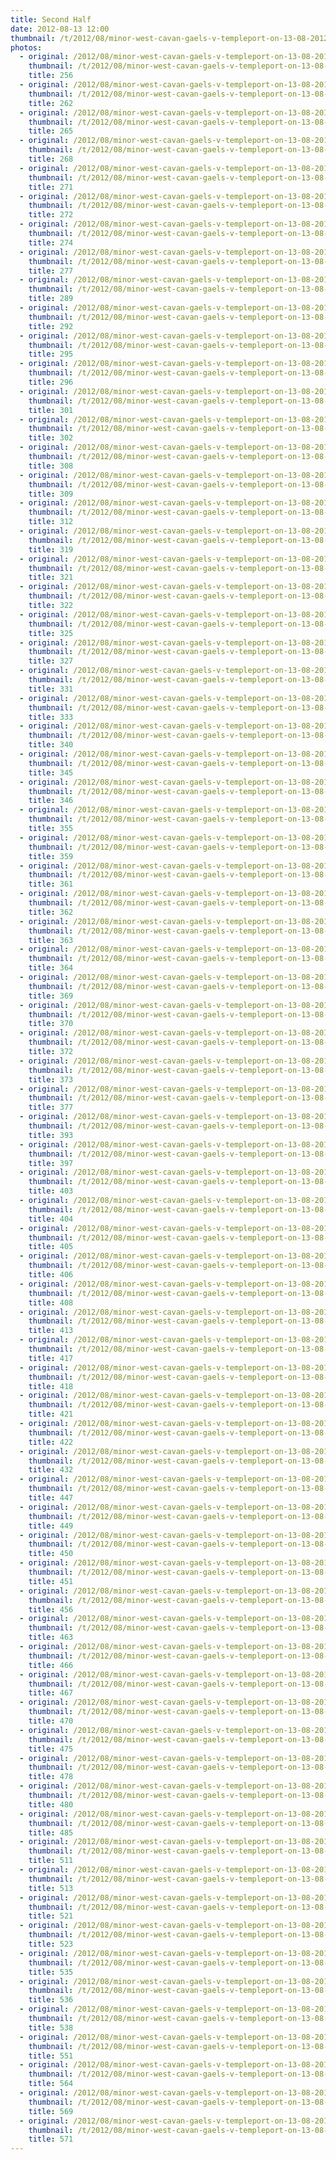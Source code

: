 ```yaml
---
title: Second Half
date: 2012-08-13 12:00
thumbnail: /t/2012/08/minor-west-cavan-gaels-v-templeport-on-13-08-2012/second-half/256.jpg
photos:
  - original: /2012/08/minor-west-cavan-gaels-v-templeport-on-13-08-2012/second-half/256.jpg
    thumbnail: /t/2012/08/minor-west-cavan-gaels-v-templeport-on-13-08-2012/second-half/256.jpg
    title: 256
  - original: /2012/08/minor-west-cavan-gaels-v-templeport-on-13-08-2012/second-half/262.jpg
    thumbnail: /t/2012/08/minor-west-cavan-gaels-v-templeport-on-13-08-2012/second-half/262.jpg
    title: 262
  - original: /2012/08/minor-west-cavan-gaels-v-templeport-on-13-08-2012/second-half/265.jpg
    thumbnail: /t/2012/08/minor-west-cavan-gaels-v-templeport-on-13-08-2012/second-half/265.jpg
    title: 265
  - original: /2012/08/minor-west-cavan-gaels-v-templeport-on-13-08-2012/second-half/268.jpg
    thumbnail: /t/2012/08/minor-west-cavan-gaels-v-templeport-on-13-08-2012/second-half/268.jpg
    title: 268
  - original: /2012/08/minor-west-cavan-gaels-v-templeport-on-13-08-2012/second-half/271.jpg
    thumbnail: /t/2012/08/minor-west-cavan-gaels-v-templeport-on-13-08-2012/second-half/271.jpg
    title: 271
  - original: /2012/08/minor-west-cavan-gaels-v-templeport-on-13-08-2012/second-half/272.jpg
    thumbnail: /t/2012/08/minor-west-cavan-gaels-v-templeport-on-13-08-2012/second-half/272.jpg
    title: 272
  - original: /2012/08/minor-west-cavan-gaels-v-templeport-on-13-08-2012/second-half/274.jpg
    thumbnail: /t/2012/08/minor-west-cavan-gaels-v-templeport-on-13-08-2012/second-half/274.jpg
    title: 274
  - original: /2012/08/minor-west-cavan-gaels-v-templeport-on-13-08-2012/second-half/277.jpg
    thumbnail: /t/2012/08/minor-west-cavan-gaels-v-templeport-on-13-08-2012/second-half/277.jpg
    title: 277
  - original: /2012/08/minor-west-cavan-gaels-v-templeport-on-13-08-2012/second-half/289.jpg
    thumbnail: /t/2012/08/minor-west-cavan-gaels-v-templeport-on-13-08-2012/second-half/289.jpg
    title: 289
  - original: /2012/08/minor-west-cavan-gaels-v-templeport-on-13-08-2012/second-half/292.jpg
    thumbnail: /t/2012/08/minor-west-cavan-gaels-v-templeport-on-13-08-2012/second-half/292.jpg
    title: 292
  - original: /2012/08/minor-west-cavan-gaels-v-templeport-on-13-08-2012/second-half/295.jpg
    thumbnail: /t/2012/08/minor-west-cavan-gaels-v-templeport-on-13-08-2012/second-half/295.jpg
    title: 295
  - original: /2012/08/minor-west-cavan-gaels-v-templeport-on-13-08-2012/second-half/296.jpg
    thumbnail: /t/2012/08/minor-west-cavan-gaels-v-templeport-on-13-08-2012/second-half/296.jpg
    title: 296
  - original: /2012/08/minor-west-cavan-gaels-v-templeport-on-13-08-2012/second-half/301.jpg
    thumbnail: /t/2012/08/minor-west-cavan-gaels-v-templeport-on-13-08-2012/second-half/301.jpg
    title: 301
  - original: /2012/08/minor-west-cavan-gaels-v-templeport-on-13-08-2012/second-half/302.jpg
    thumbnail: /t/2012/08/minor-west-cavan-gaels-v-templeport-on-13-08-2012/second-half/302.jpg
    title: 302
  - original: /2012/08/minor-west-cavan-gaels-v-templeport-on-13-08-2012/second-half/308.jpg
    thumbnail: /t/2012/08/minor-west-cavan-gaels-v-templeport-on-13-08-2012/second-half/308.jpg
    title: 308
  - original: /2012/08/minor-west-cavan-gaels-v-templeport-on-13-08-2012/second-half/309.jpg
    thumbnail: /t/2012/08/minor-west-cavan-gaels-v-templeport-on-13-08-2012/second-half/309.jpg
    title: 309
  - original: /2012/08/minor-west-cavan-gaels-v-templeport-on-13-08-2012/second-half/312.jpg
    thumbnail: /t/2012/08/minor-west-cavan-gaels-v-templeport-on-13-08-2012/second-half/312.jpg
    title: 312
  - original: /2012/08/minor-west-cavan-gaels-v-templeport-on-13-08-2012/second-half/319.jpg
    thumbnail: /t/2012/08/minor-west-cavan-gaels-v-templeport-on-13-08-2012/second-half/319.jpg
    title: 319
  - original: /2012/08/minor-west-cavan-gaels-v-templeport-on-13-08-2012/second-half/321.jpg
    thumbnail: /t/2012/08/minor-west-cavan-gaels-v-templeport-on-13-08-2012/second-half/321.jpg
    title: 321
  - original: /2012/08/minor-west-cavan-gaels-v-templeport-on-13-08-2012/second-half/322.jpg
    thumbnail: /t/2012/08/minor-west-cavan-gaels-v-templeport-on-13-08-2012/second-half/322.jpg
    title: 322
  - original: /2012/08/minor-west-cavan-gaels-v-templeport-on-13-08-2012/second-half/325.jpg
    thumbnail: /t/2012/08/minor-west-cavan-gaels-v-templeport-on-13-08-2012/second-half/325.jpg
    title: 325
  - original: /2012/08/minor-west-cavan-gaels-v-templeport-on-13-08-2012/second-half/327.jpg
    thumbnail: /t/2012/08/minor-west-cavan-gaels-v-templeport-on-13-08-2012/second-half/327.jpg
    title: 327
  - original: /2012/08/minor-west-cavan-gaels-v-templeport-on-13-08-2012/second-half/331.jpg
    thumbnail: /t/2012/08/minor-west-cavan-gaels-v-templeport-on-13-08-2012/second-half/331.jpg
    title: 331
  - original: /2012/08/minor-west-cavan-gaels-v-templeport-on-13-08-2012/second-half/333.jpg
    thumbnail: /t/2012/08/minor-west-cavan-gaels-v-templeport-on-13-08-2012/second-half/333.jpg
    title: 333
  - original: /2012/08/minor-west-cavan-gaels-v-templeport-on-13-08-2012/second-half/340.jpg
    thumbnail: /t/2012/08/minor-west-cavan-gaels-v-templeport-on-13-08-2012/second-half/340.jpg
    title: 340
  - original: /2012/08/minor-west-cavan-gaels-v-templeport-on-13-08-2012/second-half/345.jpg
    thumbnail: /t/2012/08/minor-west-cavan-gaels-v-templeport-on-13-08-2012/second-half/345.jpg
    title: 345
  - original: /2012/08/minor-west-cavan-gaels-v-templeport-on-13-08-2012/second-half/346.jpg
    thumbnail: /t/2012/08/minor-west-cavan-gaels-v-templeport-on-13-08-2012/second-half/346.jpg
    title: 346
  - original: /2012/08/minor-west-cavan-gaels-v-templeport-on-13-08-2012/second-half/355.jpg
    thumbnail: /t/2012/08/minor-west-cavan-gaels-v-templeport-on-13-08-2012/second-half/355.jpg
    title: 355
  - original: /2012/08/minor-west-cavan-gaels-v-templeport-on-13-08-2012/second-half/359.jpg
    thumbnail: /t/2012/08/minor-west-cavan-gaels-v-templeport-on-13-08-2012/second-half/359.jpg
    title: 359
  - original: /2012/08/minor-west-cavan-gaels-v-templeport-on-13-08-2012/second-half/361.jpg
    thumbnail: /t/2012/08/minor-west-cavan-gaels-v-templeport-on-13-08-2012/second-half/361.jpg
    title: 361
  - original: /2012/08/minor-west-cavan-gaels-v-templeport-on-13-08-2012/second-half/362.jpg
    thumbnail: /t/2012/08/minor-west-cavan-gaels-v-templeport-on-13-08-2012/second-half/362.jpg
    title: 362
  - original: /2012/08/minor-west-cavan-gaels-v-templeport-on-13-08-2012/second-half/363.jpg
    thumbnail: /t/2012/08/minor-west-cavan-gaels-v-templeport-on-13-08-2012/second-half/363.jpg
    title: 363
  - original: /2012/08/minor-west-cavan-gaels-v-templeport-on-13-08-2012/second-half/364.jpg
    thumbnail: /t/2012/08/minor-west-cavan-gaels-v-templeport-on-13-08-2012/second-half/364.jpg
    title: 364
  - original: /2012/08/minor-west-cavan-gaels-v-templeport-on-13-08-2012/second-half/369.jpg
    thumbnail: /t/2012/08/minor-west-cavan-gaels-v-templeport-on-13-08-2012/second-half/369.jpg
    title: 369
  - original: /2012/08/minor-west-cavan-gaels-v-templeport-on-13-08-2012/second-half/370.jpg
    thumbnail: /t/2012/08/minor-west-cavan-gaels-v-templeport-on-13-08-2012/second-half/370.jpg
    title: 370
  - original: /2012/08/minor-west-cavan-gaels-v-templeport-on-13-08-2012/second-half/372.jpg
    thumbnail: /t/2012/08/minor-west-cavan-gaels-v-templeport-on-13-08-2012/second-half/372.jpg
    title: 372
  - original: /2012/08/minor-west-cavan-gaels-v-templeport-on-13-08-2012/second-half/373.jpg
    thumbnail: /t/2012/08/minor-west-cavan-gaels-v-templeport-on-13-08-2012/second-half/373.jpg
    title: 373
  - original: /2012/08/minor-west-cavan-gaels-v-templeport-on-13-08-2012/second-half/377.jpg
    thumbnail: /t/2012/08/minor-west-cavan-gaels-v-templeport-on-13-08-2012/second-half/377.jpg
    title: 377
  - original: /2012/08/minor-west-cavan-gaels-v-templeport-on-13-08-2012/second-half/393.jpg
    thumbnail: /t/2012/08/minor-west-cavan-gaels-v-templeport-on-13-08-2012/second-half/393.jpg
    title: 393
  - original: /2012/08/minor-west-cavan-gaels-v-templeport-on-13-08-2012/second-half/397.jpg
    thumbnail: /t/2012/08/minor-west-cavan-gaels-v-templeport-on-13-08-2012/second-half/397.jpg
    title: 397
  - original: /2012/08/minor-west-cavan-gaels-v-templeport-on-13-08-2012/second-half/403.jpg
    thumbnail: /t/2012/08/minor-west-cavan-gaels-v-templeport-on-13-08-2012/second-half/403.jpg
    title: 403
  - original: /2012/08/minor-west-cavan-gaels-v-templeport-on-13-08-2012/second-half/404.jpg
    thumbnail: /t/2012/08/minor-west-cavan-gaels-v-templeport-on-13-08-2012/second-half/404.jpg
    title: 404
  - original: /2012/08/minor-west-cavan-gaels-v-templeport-on-13-08-2012/second-half/405.jpg
    thumbnail: /t/2012/08/minor-west-cavan-gaels-v-templeport-on-13-08-2012/second-half/405.jpg
    title: 405
  - original: /2012/08/minor-west-cavan-gaels-v-templeport-on-13-08-2012/second-half/406.jpg
    thumbnail: /t/2012/08/minor-west-cavan-gaels-v-templeport-on-13-08-2012/second-half/406.jpg
    title: 406
  - original: /2012/08/minor-west-cavan-gaels-v-templeport-on-13-08-2012/second-half/408.jpg
    thumbnail: /t/2012/08/minor-west-cavan-gaels-v-templeport-on-13-08-2012/second-half/408.jpg
    title: 408
  - original: /2012/08/minor-west-cavan-gaels-v-templeport-on-13-08-2012/second-half/413.jpg
    thumbnail: /t/2012/08/minor-west-cavan-gaels-v-templeport-on-13-08-2012/second-half/413.jpg
    title: 413
  - original: /2012/08/minor-west-cavan-gaels-v-templeport-on-13-08-2012/second-half/417.jpg
    thumbnail: /t/2012/08/minor-west-cavan-gaels-v-templeport-on-13-08-2012/second-half/417.jpg
    title: 417
  - original: /2012/08/minor-west-cavan-gaels-v-templeport-on-13-08-2012/second-half/418.jpg
    thumbnail: /t/2012/08/minor-west-cavan-gaels-v-templeport-on-13-08-2012/second-half/418.jpg
    title: 418
  - original: /2012/08/minor-west-cavan-gaels-v-templeport-on-13-08-2012/second-half/421.jpg
    thumbnail: /t/2012/08/minor-west-cavan-gaels-v-templeport-on-13-08-2012/second-half/421.jpg
    title: 421
  - original: /2012/08/minor-west-cavan-gaels-v-templeport-on-13-08-2012/second-half/422.jpg
    thumbnail: /t/2012/08/minor-west-cavan-gaels-v-templeport-on-13-08-2012/second-half/422.jpg
    title: 422
  - original: /2012/08/minor-west-cavan-gaels-v-templeport-on-13-08-2012/second-half/432.jpg
    thumbnail: /t/2012/08/minor-west-cavan-gaels-v-templeport-on-13-08-2012/second-half/432.jpg
    title: 432
  - original: /2012/08/minor-west-cavan-gaels-v-templeport-on-13-08-2012/second-half/447.jpg
    thumbnail: /t/2012/08/minor-west-cavan-gaels-v-templeport-on-13-08-2012/second-half/447.jpg
    title: 447
  - original: /2012/08/minor-west-cavan-gaels-v-templeport-on-13-08-2012/second-half/449.jpg
    thumbnail: /t/2012/08/minor-west-cavan-gaels-v-templeport-on-13-08-2012/second-half/449.jpg
    title: 449
  - original: /2012/08/minor-west-cavan-gaels-v-templeport-on-13-08-2012/second-half/450.jpg
    thumbnail: /t/2012/08/minor-west-cavan-gaels-v-templeport-on-13-08-2012/second-half/450.jpg
    title: 450
  - original: /2012/08/minor-west-cavan-gaels-v-templeport-on-13-08-2012/second-half/451.jpg
    thumbnail: /t/2012/08/minor-west-cavan-gaels-v-templeport-on-13-08-2012/second-half/451.jpg
    title: 451
  - original: /2012/08/minor-west-cavan-gaels-v-templeport-on-13-08-2012/second-half/456.jpg
    thumbnail: /t/2012/08/minor-west-cavan-gaels-v-templeport-on-13-08-2012/second-half/456.jpg
    title: 456
  - original: /2012/08/minor-west-cavan-gaels-v-templeport-on-13-08-2012/second-half/463.jpg
    thumbnail: /t/2012/08/minor-west-cavan-gaels-v-templeport-on-13-08-2012/second-half/463.jpg
    title: 463
  - original: /2012/08/minor-west-cavan-gaels-v-templeport-on-13-08-2012/second-half/466.jpg
    thumbnail: /t/2012/08/minor-west-cavan-gaels-v-templeport-on-13-08-2012/second-half/466.jpg
    title: 466
  - original: /2012/08/minor-west-cavan-gaels-v-templeport-on-13-08-2012/second-half/467.jpg
    thumbnail: /t/2012/08/minor-west-cavan-gaels-v-templeport-on-13-08-2012/second-half/467.jpg
    title: 467
  - original: /2012/08/minor-west-cavan-gaels-v-templeport-on-13-08-2012/second-half/470.jpg
    thumbnail: /t/2012/08/minor-west-cavan-gaels-v-templeport-on-13-08-2012/second-half/470.jpg
    title: 470
  - original: /2012/08/minor-west-cavan-gaels-v-templeport-on-13-08-2012/second-half/475.jpg
    thumbnail: /t/2012/08/minor-west-cavan-gaels-v-templeport-on-13-08-2012/second-half/475.jpg
    title: 475
  - original: /2012/08/minor-west-cavan-gaels-v-templeport-on-13-08-2012/second-half/478.jpg
    thumbnail: /t/2012/08/minor-west-cavan-gaels-v-templeport-on-13-08-2012/second-half/478.jpg
    title: 478
  - original: /2012/08/minor-west-cavan-gaels-v-templeport-on-13-08-2012/second-half/480.jpg
    thumbnail: /t/2012/08/minor-west-cavan-gaels-v-templeport-on-13-08-2012/second-half/480.jpg
    title: 480
  - original: /2012/08/minor-west-cavan-gaels-v-templeport-on-13-08-2012/second-half/485.jpg
    thumbnail: /t/2012/08/minor-west-cavan-gaels-v-templeport-on-13-08-2012/second-half/485.jpg
    title: 485
  - original: /2012/08/minor-west-cavan-gaels-v-templeport-on-13-08-2012/second-half/511.jpg
    thumbnail: /t/2012/08/minor-west-cavan-gaels-v-templeport-on-13-08-2012/second-half/511.jpg
    title: 511
  - original: /2012/08/minor-west-cavan-gaels-v-templeport-on-13-08-2012/second-half/513.jpg
    thumbnail: /t/2012/08/minor-west-cavan-gaels-v-templeport-on-13-08-2012/second-half/513.jpg
    title: 513
  - original: /2012/08/minor-west-cavan-gaels-v-templeport-on-13-08-2012/second-half/521.jpg
    thumbnail: /t/2012/08/minor-west-cavan-gaels-v-templeport-on-13-08-2012/second-half/521.jpg
    title: 521
  - original: /2012/08/minor-west-cavan-gaels-v-templeport-on-13-08-2012/second-half/523.jpg
    thumbnail: /t/2012/08/minor-west-cavan-gaels-v-templeport-on-13-08-2012/second-half/523.jpg
    title: 523
  - original: /2012/08/minor-west-cavan-gaels-v-templeport-on-13-08-2012/second-half/535.jpg
    thumbnail: /t/2012/08/minor-west-cavan-gaels-v-templeport-on-13-08-2012/second-half/535.jpg
    title: 535
  - original: /2012/08/minor-west-cavan-gaels-v-templeport-on-13-08-2012/second-half/536.jpg
    thumbnail: /t/2012/08/minor-west-cavan-gaels-v-templeport-on-13-08-2012/second-half/536.jpg
    title: 536
  - original: /2012/08/minor-west-cavan-gaels-v-templeport-on-13-08-2012/second-half/538.jpg
    thumbnail: /t/2012/08/minor-west-cavan-gaels-v-templeport-on-13-08-2012/second-half/538.jpg
    title: 538
  - original: /2012/08/minor-west-cavan-gaels-v-templeport-on-13-08-2012/second-half/551.jpg
    thumbnail: /t/2012/08/minor-west-cavan-gaels-v-templeport-on-13-08-2012/second-half/551.jpg
    title: 551
  - original: /2012/08/minor-west-cavan-gaels-v-templeport-on-13-08-2012/second-half/564.jpg
    thumbnail: /t/2012/08/minor-west-cavan-gaels-v-templeport-on-13-08-2012/second-half/564.jpg
    title: 564
  - original: /2012/08/minor-west-cavan-gaels-v-templeport-on-13-08-2012/second-half/569.jpg
    thumbnail: /t/2012/08/minor-west-cavan-gaels-v-templeport-on-13-08-2012/second-half/569.jpg
    title: 569
  - original: /2012/08/minor-west-cavan-gaels-v-templeport-on-13-08-2012/second-half/571.jpg
    thumbnail: /t/2012/08/minor-west-cavan-gaels-v-templeport-on-13-08-2012/second-half/571.jpg
    title: 571
---
```

